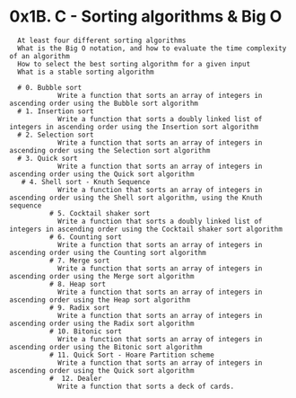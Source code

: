 # 0x1B. C - Sorting algorithms & Big O
      At least four different sorting algorithms
      What is the Big O notation, and how to evaluate the time complexity of an algorithm
      How to select the best sorting algorithm for a given input
      What is a stable sorting algorithm
        
      # 0. Bubble sort
                Write a function that sorts an array of integers in ascending order using the Bubble sort algorithm
      # 1. Insertion sort
                Write a function that sorts a doubly linked list of integers in ascending order using the Insertion sort algorithm
      # 2. Selection sort
                Write a function that sorts an array of integers in ascending order using the Selection sort algorithm
      # 3. Quick sort
                Write a function that sorts an array of integers in ascending order using the Quick sort algorithm
       # 4. Shell sort - Knuth Sequence
                Write a function that sorts an array of integers in ascending order using the Shell sort algorithm, using the Knuth sequence
              # 5. Cocktail shaker sort
                Write a function that sorts a doubly linked list of integers in ascending order using the Cocktail shaker sort algorithm
              # 6. Counting sort
                Write a function that sorts an array of integers in ascending order using the Counting sort algorithm
              # 7. Merge sort
                Write a function that sorts an array of integers in ascending order using the Merge sort algorithm
              # 8. Heap sort
                Write a function that sorts an array of integers in ascending order using the Heap sort algorithm
              # 9. Radix sort
                Write a function that sorts an array of integers in ascending order using the Radix sort algorithm
              # 10. Bitonic sort
                Write a function that sorts an array of integers in ascending order using the Bitonic sort algorithm
              # 11. Quick Sort - Hoare Partition scheme
                Write a function that sorts an array of integers in ascending order using the Quick sort algorithm
              #  12. Dealer
                Write a function that sorts a deck of cards.
